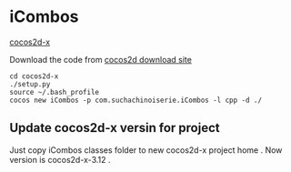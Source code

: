 # iCombos
[cocos2d-x](https://github.com/cocos2d/cocos2d-x)

Download the code from [cocos2d download site](http://www.cocos2d-x.org/download/version#Cocos2d-x)
	
	cd cocos2d-x
	./setup.py
	source ~/.bash_profile
	cocos new iCombos -p com.suchachinoiserie.iCombos -l cpp -d ./


## Update cocos2d-x versin for project

Just copy iCombos classes folder to new cocos2d-x project home . Now version is cocos2d-x-3.12 . 
